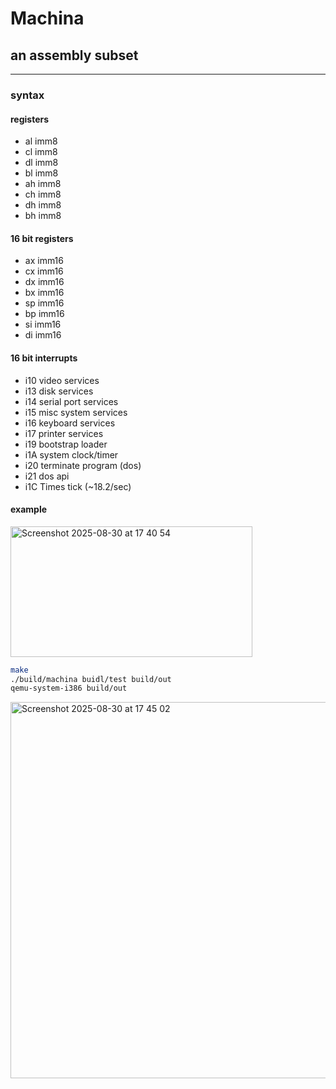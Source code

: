 # Machina
## an assembly subset
----

### syntax

#### registers

- al imm8
- cl imm8
- dl imm8
- bl imm8
- ah imm8
- ch imm8
- dh imm8
- bh imm8

#### 16 bit registers

- ax imm16
- cx imm16
- dx imm16
- bx imm16
- sp imm16
- bp imm16
- si imm16
- di imm16

#### 16 bit interrupts

- i10 video services
- i13 disk services
- i14 serial port services
- i15 misc system services
- i16 keyboard services
- i17 printer services
- i19 bootstrap loader
- i1A system clock/timer
- i20 terminate program (dos)
- i21 dos api
- i1C Times tick (~18.2/sec)


#### example

<img width="387" height="209" alt="Screenshot 2025-08-30 at 17 40 54" src="https://github.com/user-attachments/assets/47267588-f74c-40db-b6e0-2e92ee6a55f1" />



``` bash
make
./build/machina buidl/test build/out
qemu-system-i386 build/out
```


<img width="1197" height="602" alt="Screenshot 2025-08-30 at 17 45 02" src="https://github.com/user-attachments/assets/37d732a5-7466-4c76-b371-00fbaef3f973" />

